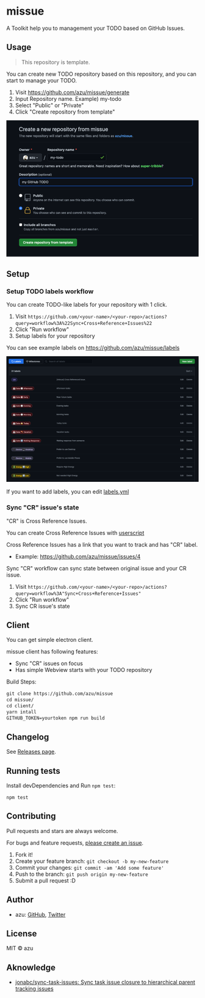 # missue

A Toolkit help you to management your TODO based on GitHub Issues.

## Usage

> This repository is template.

You can create new TODO repository based on this repository, and you can start to manage your TODO.

1. Visit <https://github.com/azu/missue/generate>
2. Input Repository name. Example) my-todo
3. Select "Public" or "Private"
4. Click "Create repository from template"

![Template](./docs/template.png)

## Setup

### Setup TODO labels workflow

You can create TODO-like labels for your repository with 1 click.

1. Visit `https://github.com/<your-name>/<your-repo>/actions?query=workflow%3A%22Sync+Cross+Reference+Issues%22`
2. Click "Run workflow"
3. Setup labels for your repository

You can see example labels on <https://github.com/azu/missue/labels>

![labels](./docs/labels.png)

If you want to add labels, you can edit [labels.yml](.github/labels.yml)

### Sync "CR" issue's state

"CR" is Cross Reference Issues.

You can create Cross Reference Issues with [userscript](userscript/)

Cross Reference Issues has a link that you want to track and has "CR" label.

- Example: https://github.com/azu/missue/issues/4

Sync "CR" workflow can sync state between original issue and your CR issue.

1. Visit `https://github.com/<your-name>/<your-repo>/actions?query=workflow%3A"Sync+Cross+Reference+Issues"`
2. Click "Run workflow"
3. Sync CR issue's state

## Client

You can get simple electron client.

missue client has following features:

- Sync "CR" issues on focus
- Has simple Webview starts with your TODO repository

Build Steps:

```
git clone https://github.com/azu/missue
cd missue/
cd client/
yarn intall
GITHUB_TOKEN=yourtoken npm run build
```

## Changelog

See [Releases page](https://github.com/azu/missue/releases).

## Running tests

Install devDependencies and Run `npm test`:

    npm test

## Contributing

Pull requests and stars are always welcome.

For bugs and feature requests, [please create an issue](https://github.com/azu/missue/issues).

1. Fork it!
2. Create your feature branch: `git checkout -b my-new-feature`
3. Commit your changes: `git commit -am 'Add some feature'`
4. Push to the branch: `git push origin my-new-feature`
5. Submit a pull request :D

## Author

- azu: [GitHub](https://github.com/azu), [Twitter](https://twitter.com/azu_re)

## License

MIT © azu

## Aknowledge

- [jonabc/sync-task-issues: Sync task issue closure to hierarchical parent tracking issues](https://github.com/jonabc/sync-task-issues)
